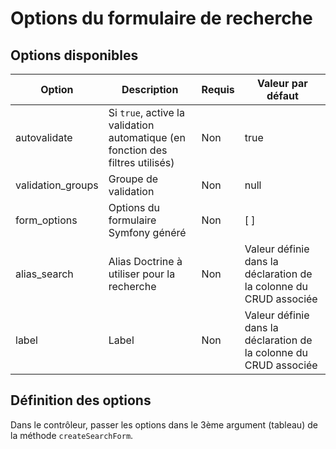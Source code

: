 # Options du formulaire de recherche

## Options disponibles

| Option | Description | Requis  | Valeur par défaut |
| ------ | ----------- | --------| ----------------- |
| autovalidate | Si `true`, active la validation automatique (en fonction des filtres utilisés) | Non | true |
| validation_groups | Groupe de validation | Non | null |
| form_options | Options du formulaire Symfony généré | Non | [ ] |
| alias_search | Alias Doctrine à utiliser pour la recherche | Non | Valeur définie dans la déclaration de la colonne du CRUD associée |
| label | Label | Non | Valeur définie dans la déclaration de la colonne du CRUD associée |


## Définition des options

Dans le contrôleur, passer les options dans le 3ème argument (tableau) de la méthode `createSearchForm`.
